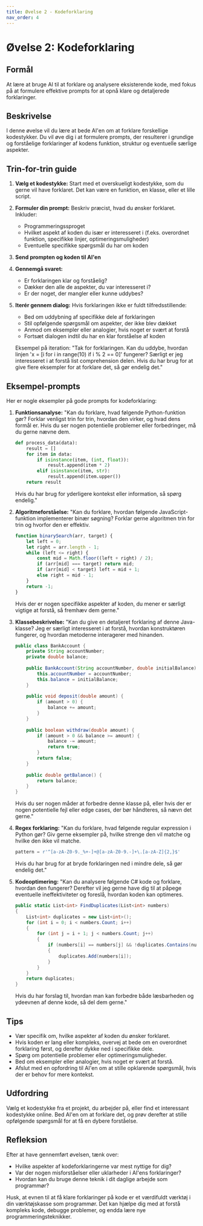 ```yaml
---
title: Øvelse 2 - Kodeforklaring
nav_order: 4
---
```


# Øvelse 2: Kodeforklaring

## Formål
At lære at bruge AI til at forklare og analysere eksisterende kode, med fokus på at formulere effektive prompts for at opnå klare og detaljerede forklaringer.

## Beskrivelse
I denne øvelse vil du lære at bede AI'en om at forklare forskellige kodestykker. Du vil øve dig i at formulere prompts, der resulterer i grundige og forståelige forklaringer af kodens funktion, struktur og eventuelle særlige aspekter.

## Trin-for-trin guide

1. **Vælg et kodestykke:**
   Start med et overskueligt kodestykke, som du gerne vil have forklaret. Det kan være en funktion, en klasse, eller et lille script.

2. **Formuler din prompt:**
   Beskriv præcist, hvad du ønsker forklaret. Inkluder:
   - Programmeringssproget
   - Hvilket aspekt af koden du især er interesseret i (f.eks. overordnet funktion, specifikke linjer, optimeringsmuligheder)
   - Eventuelle specifikke spørgsmål du har om koden

3. **Send prompten og koden til AI'en**

4. **Gennemgå svaret:**
   - Er forklaringen klar og forståelig?
   - Dækker den alle de aspekter, du var interesseret i?
   - Er der noget, der mangler eller kunne uddybes?

5. **Iterér gennem dialog:**
   Hvis forklaringen ikke er fuldt tilfredsstillende:
   - Bed om uddybning af specifikke dele af forklaringen
   - Stil opfølgende spørgsmål om aspekter, der ikke blev dækket
   - Anmod om eksempler eller analogier, hvis noget er svært at forstå
   - Fortsæt dialogen indtil du har en klar forståelse af koden

   Eksempel på iteration:
   "Tak for forklaringen. Kan du uddybe, hvordan linjen 'x = [i for i in range(10) if i % 2 == 0]' fungerer? Særligt er jeg interesseret i at forstå list comprehension delen. Hvis du har brug for at give flere eksempler for at forklare det, så gør endelig det."

## Eksempel-prompts

Her er nogle eksempler på gode prompts for kodeforklaring:

1. **Funktionsanalyse:**
   "Kan du forklare, hvad følgende Python-funktion gør? Forklar venligst trin for trin, hvordan den virker, og hvad dens formål er. Hvis du ser nogen potentielle problemer eller forbedringer, må du gerne nævne dem.

   ```python
   def process_data(data):
       result = []
       for item in data:
           if isinstance(item, (int, float)):
               result.append(item * 2)
           elif isinstance(item, str):
               result.append(item.upper())
       return result
   ```
   Hvis du har brug for yderligere kontekst eller information, så spørg endelig."

2. **Algoritmeforståelse:**
   "Kan du forklare, hvordan følgende JavaScript-funktion implementerer binær søgning? Forklar gerne algoritmen trin for trin og hvorfor den er effektiv.

   ```javascript
   function binarySearch(arr, target) {
       let left = 0;
       let right = arr.length - 1;
       while (left <= right) {
           const mid = Math.floor((left + right) / 2);
           if (arr[mid] === target) return mid;
           if (arr[mid] < target) left = mid + 1;
           else right = mid - 1;
       }
       return -1;
   }
   ```
   Hvis der er nogen specifikke aspekter af koden, du mener er særligt vigtige at forstå, så fremhæv dem gerne."

3. **Klassebeskrivelse:**
   "Kan du give en detaljeret forklaring af denne Java-klasse? Jeg er særligt interesseret i at forstå, hvordan konstruktøren fungerer, og hvordan metoderne interagerer med hinanden.

   ```java
   public class BankAccount {
       private String accountNumber;
       private double balance;
       
       public BankAccount(String accountNumber, double initialBalance) {
           this.accountNumber = accountNumber;
           this.balance = initialBalance;
       }
       
       public void deposit(double amount) {
           if (amount > 0) {
               balance += amount;
           }
       }
       
       public boolean withdraw(double amount) {
           if (amount > 0 && balance >= amount) {
               balance -= amount;
               return true;
           }
           return false;
       }
       
       public double getBalance() {
           return balance;
       }
   }
   ```
   Hvis du ser nogen måder at forbedre denne klasse på, eller hvis der er nogen potentielle fejl eller edge cases, der bør håndteres, så nævn det gerne."

4. **Regex forklaring:**
   "Kan du forklare, hvad følgende regular expression i Python gør? Giv gerne eksempler på, hvilke strenge den vil matche og hvilke den ikke vil matche.

   ```python
   pattern = r'^[a-zA-Z0-9._%+-]+@[a-zA-Z0-9.-]+\.[a-zA-Z]{2,}$'
   ```
   Hvis du har brug for at bryde forklaringen ned i mindre dele, så gør endelig det."

5. **Kodeoptimering:**
   "Kan du analysere følgende C# kode og forklare, hvordan den fungerer? Derefter vil jeg gerne have dig til at påpege eventuelle ineffektiviteter og foreslå, hvordan koden kan optimeres.

   ```csharp
   public static List<int> FindDuplicates(List<int> numbers)
   {
       List<int> duplicates = new List<int>();
       for (int i = 0; i < numbers.Count; i++)
       {
           for (int j = i + 1; j < numbers.Count; j++)
           {
               if (numbers[i] == numbers[j] && !duplicates.Contains(numbers[i]))
               {
                   duplicates.Add(numbers[i]);
               }
           }
       }
       return duplicates;
   }
   ```
   Hvis du har forslag til, hvordan man kan forbedre både læsbarheden og ydeevnen af denne kode, så del dem gerne."

## Tips
- Vær specifik om, hvilke aspekter af koden du ønsker forklaret.
- Hvis koden er lang eller kompleks, overvej at bede om en overordnet forklaring først, og derefter dykke ned i specifikke dele.
- Spørg om potentielle problemer eller optimeringsmuligheder.
- Bed om eksempler eller analogier, hvis noget er svært at forstå.
- Afslut med en opfordring til AI'en om at stille opklarende spørgsmål, hvis der er behov for mere kontekst.

## Udfordring
Vælg et kodestykke fra et projekt, du arbejder på, eller find et interessant kodestykke online. Bed AI'en om at forklare det, og prøv derefter at stille opfølgende spørgsmål for at få en dybere forståelse.

## Refleksion
Efter at have gennemført øvelsen, tænk over:
- Hvilke aspekter af kodeforklaringerne var mest nyttige for dig?
- Var der nogen misforståelser eller uklarheder i AI'ens forklaringer?
- Hvordan kan du bruge denne teknik i dit daglige arbejde som programmør?

Husk, at evnen til at få klare forklaringer på kode er et værdifuldt værktøj i din værktøjskasse som programmør. Det kan hjælpe dig med at forstå kompleks kode, debugge problemer, og endda lære nye programmeringsteknikker.